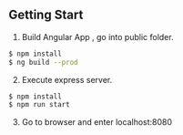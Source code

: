 ## Getting Start
1. Build Angular App , go into public folder.
```sh
$ npm install
$ ng build --prod
```
2. Execute express server. 
```sh
$ npm install 
$ npm run start
```

3. Go to browser and enter localhost:8080
